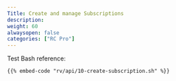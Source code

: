 ```yaml
---
Title: Create and manage Subscriptions
description: 
weight: 60
alwaysopen: false
categories: ["RC Pro"]
---
```



Test Bash reference:

```shell
{{% embed-code "rv/api/10-create-subscription.sh" %}}
```